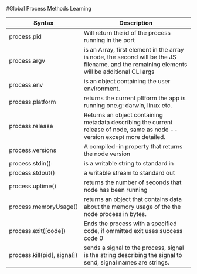 #Global Process Methods Learning

| Syntax | Description |
|--------|-------------|
| process.pid | Will return the id of the process running in the port |
| process.argv| is an Array, first element in the array is node, the second will be the JS filename, and the remaining elements will be additional CLI args|
| process.env| is an object containing the user environment.|
| process.platform | returns the current pltform the app is running one.g: darwin, linux etc.|
| process.release | Returns an object containing metadata describing the current release of node, same as node --version except more detailed.|
| process.versions | A compiled-in property that returns the node version|
| process.stdin() | is a writable string to standard in|
| process.stdout() | a writable stream to standard out|
| process.uptime() | returns the number of seconds that node has been running |
| process.memoryUsage() | returns an object that contains data about the memory usage of the the node process in bytes. |
| process.exit([code]) | Ends the process with a specified code, if ommitted exit uses success code 0 |
| process.kill(pid[, signal]) | sends a signal to the process, signal is the string describing the signal to send, signal names are strings. |


